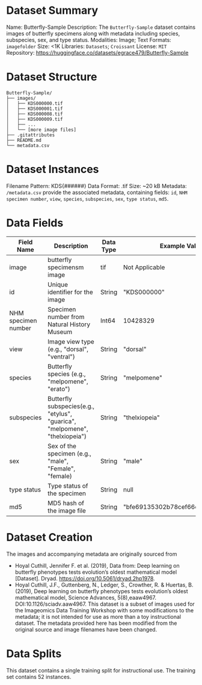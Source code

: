 # Dataset Summary

Name: Butterfly-Sample
Description: 
The `Butterfly-Sample` dataset contains images of butterfly specimens along with metadata including species, subspecies, sex, and type status. 
Modalities: Image; Text
Formats: `imagefolder`
Size: <1K
Libraries: `Datasets`; `Croissant`
License: `MIT`
Repository: https://huggingface.co/datasets/egrace479/Butterfly-Sample
# Dataset Structure

```
Butterfly-Sample/
├── images/
│   ├── KDS000000.tif
│   ├── KDS000001.tif
│   ├── KDS000008.tif
│   ├── KDS000009.tif
│   ├── ...
│   └── [more image files]
├── .gitattributes
├── README.md
└── metadata.csv
```
# Dataset Instances

Filename Pattern: KDS{######}
Data Format: .tif
Size: ~20 kB
Metadata: `/metadata.csv` provide the associated metadata, containing fields: `id`,  `NHM specimen number`, `view`, `species`, `subspecies`, `sex`, `type status`, `md5`.
# Data Fields

| Field Name          | Description                                                                 | Data Type | Example Values                     |
| ------------------- | --------------------------------------------------------------------------- | --------- | ---------------------------------- |
| image               | butterfly specimensm image                                                  | tif       | Not Applicable                     |
| id                  | Unique identifier for the image                                             | String    | "KDS000000"                        |
| NHM specimen number | Specimen number from Natural History Museum                                 | Int64     | 10428329                           |
| view                | Image view type (e.g., "dorsal", "ventral")                                 | String    | "dorsal"                           |
| species             | Butterfly species (e.g., "melpomene", "erato")                              | String    | "melpomene"                        |
| subspecies          | Butterfly subspecies(e.g., "etylus", "guarica", "melpomene", "thelxiopeia") | String    | "thelxiopeia"                      |
| sex                 | Sex of the specimen (e.g., "male", "Female", "female)                       | String    | "male"                             |
| type status         | Type status of the specimen                                                 | String    | null                               |
| md5                 | MD5 hash of the image file                                                  | String    | "bfe69135302b78cef66df623ddb5befd" |

# Dataset Creation

The images and accompanying metadata are originally sourced from
* Hoyal Cuthill, Jennifer F. et al. (2019), Data from: Deep learning on butterfly phenotypes tests evolution’s oldest mathematical model [Dataset]. Dryad. https://doi.org/10.5061/dryad.2hp1978.
* Hoyal Cuthill, J.F., Guttenberg, N., Ledger, S., Crowther, R. & Huertas, B. (2019), Deep learning on butterfly phenotypes tests evolution’s oldest mathematical model, Science Advances, 5(8),eaaw4967. DOI:10.1126/sciadv.aaw4967.
This dataset is a subset of images used for the Imageomics Data Training Workshop with some modifications to the metadata; it is not intended for use as more than a toy instructional dataset. The metadata provided here has been modified from the original source and image filenames have been changed.
# Data Splits
This dataset contains a single training split for instructional use. The training set contains 52 instances. 